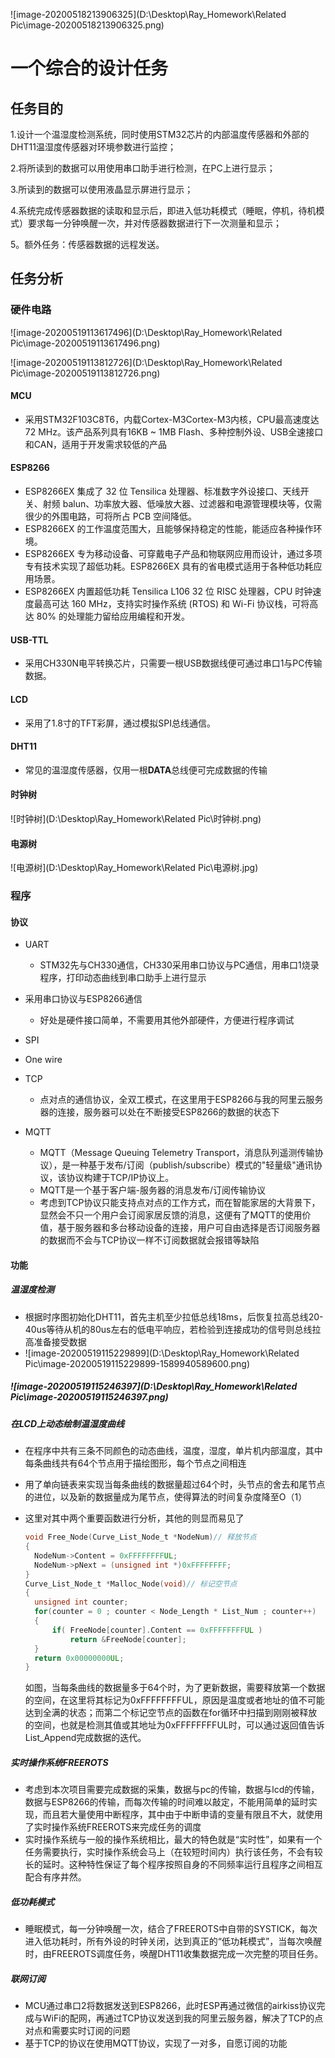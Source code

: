 ![image-20200518213906325](D:\Desktop\Ray_Homework\Related Pic\image-20200518213906325.png)

# 一个综合的设计任务

## 任务目的

1.设计一个温湿度检测系统，同时使用STM32芯片的内部温度传感器和外部的DHT11温湿度传感器对环境参数进行监控；

2.将所读到的数据可以用使用串口助手进行检测，在PC上进行显示；

3.所读到的数据可以使用液晶显示屏进行显示；

4.系统完成传感器数据的读取和显示后，即进入低功耗模式（睡眠，停机，待机模式）要求每一分钟唤醒一次，并对传感器数据进行下一次测量和显示；

5。额外任务：传感器数据的远程发送。

## 任务分析

### 硬件电路

![image-20200519113617496](D:\Desktop\Ray_Homework\Related Pic\image-20200519113617496.png)

![image-20200519113812726](D:\Desktop\Ray_Homework\Related Pic\image-20200519113812726.png)

#### MCU

- 采用STM32F103C8T6，内载Cortex-M3Cortex-M3内核，CPU最高速度达72 MHz。该产品系列具有16KB ~ 1MB Flash、多种控制外设、USB全速接口和CAN，适用于开发需求较低的产品

#### ESP8266

- ESP8266EX 集成了 32 位 Tensilica 处理器、标准数字外设接口、天线开关、射频 balun、功率放大器、低噪放大器、过滤器和电源管理模块等，仅需很少的外围电路，可将所占 PCB 空间降低。
- ESP8266EX 的工作温度范围大，且能够保持稳定的性能，能适应各种操作环境。
- ESP8266EX 专为移动设备、可穿戴电子产品和物联网应用而设计，通过多项专有技术实现了超低功耗。ESP8266EX 具有的省电模式适用于各种低功耗应用场景。
- ESP8266EX 内置超低功耗 Tensilica L106 32 位 RISC 处理器，CPU 时钟速度最高可达 160 MHz，支持实时操作系统 (RTOS) 和 Wi-Fi 协议栈，可将高达 80% 的处理能力留给应用编程和开发。

#### USB-TTL

- 采用CH330N电平转换芯片，只需要一根USB数据线便可通过串口1与PC传输数据。

#### LCD

- 采用了1.8寸的TFT彩屏，通过模拟SPI总线通信。

#### DHT11

- 常见的温湿度传感器，仅用一根**DATA**总线便可完成数据的传输

#### 时钟树

![时钟树](D:\Desktop\Ray_Homework\Related Pic\时钟树.png)

#### 电源树

![电源树](D:\Desktop\Ray_Homework\Related Pic\电源树.jpg)

### 程序

#### 协议

- UART

  - STM32先与CH330通信，CH330采用串口协议与PC通信，用串口1烧录程序，打印动态曲线到串口助手上进行显示
- 采用串口协议与ESP8266通信
  - 好处是硬件接口简单，不需要用其他外部硬件，方便进行程序调试
- SPI

- One wire
- TCP
  - 点对点的通信协议，全双工模式，在这里用于ESP8266与我的阿里云服务器的连接，服务器可以处在不断接受ESP8266的数据的状态下
- MQTT
  - MQTT（Message Queuing Telemetry Transport，消息队列遥测传输协议），是一种基于发布/订阅（publish/subscribe）模式的"轻量级"通讯协议，该协议构建于TCP/IP协议上。
  - MQTT是一个基于客户端-服务器的消息发布/订阅传输协议
  - 考虑到TCP协议只能支持点对点的工作方式，而在智能家居的大背景下，显然会不只一个用户会订阅家居反馈的消息，这便有了MQTT的使用价值，基于服务器和多台移动设备的连接，用户可自由选择是否订阅服务器的数据而不会与TCP协议一样不订阅数据就会报错等缺陷

#### 功能

##### 温湿度检测

- 根据时序图初始化DHT11，首先主机至少拉低总线18ms，后恢复拉高总线20-40us等待从机的80us左右的低电平响应，若检验到连接成功的信号则总线拉高准备接受数据
- ![image-20200519115229899](D:\Desktop\Ray_Homework\Related Pic\image-20200519115229899-1589940589600.png)

##### ![image-20200519115246397](D:\Desktop\Ray_Homework\Related Pic\image-20200519115246397.png)

##### 在LCD上动态绘制温湿度曲线

- 在程序中共有三条不同颜色的动态曲线，温度，湿度，单片机内部温度，其中每条曲线共有64个节点用于描绘图形，每个节点之间相连

- 用了单向链表来实现当每条曲线的数据量超过64个时，头节点的舍去和尾节点的进位，以及新的数据量成为尾节点，使得算法的时间复杂度降至O（1）

- 这里对其中两个重要函数进行分析，其他的则显而易见了

  ```c
  void Free_Node(Curve_List_Node_t *NodeNum)// 释放节点
  {
  	NodeNum->Content = 0xFFFFFFFFUL;
  	NodeNum->pNext = (unsigned int *)0xFFFFFFFF;
  }
  Curve_List_Node_t *Malloc_Node(void)// 标记空节点
  {
  	unsigned int counter;
  	for(counter = 0 ; counter < Node_Length * List_Num ; counter++)
  	{
  		if( FreeNode[counter].Content == 0xFFFFFFFFUL )
  			return &FreeNode[counter];
  	}
  	return 0x00000000UL;
  }
  ```

  如图，当每条曲线的数据量多于64个时，为了更新数据，需要释放第一个数据的空间，在这里将其标记为0xFFFFFFFFUL，原因是温度或者地址的值不可能达到全满的状态；而第二个标记空节点的函数在for循环中扫描到刚刚被释放的空间，也就是检测其值或其地址为0xFFFFFFFFUL时，可以通过返回值告诉List_Append完成数据的迭代。

##### 实时操作系统FREEROTS

- 考虑到本次项目需要完成数据的采集，数据与pc的传输，数据与lcd的传输，数据与ESP8266的传输，而每次传输的时间难以敲定，不能用简单的延时实现，而且若大量使用中断程序，其中由于中断申请的变量有限且不大，就使用了实时操作系统FREEROTS来完成任务的调度
- 实时操作系统与一般的操作系统相比，最大的特色就是“实时性”，如果有一个任务需要执行，实时操作系统会马上（在较短时间内）执行该任务，不会有较长的延时。这种特性保证了每个程序按照自身的不同频率运行且程序之间相互配合有序井然。

##### 低功耗模式

- 睡眠模式，每一分钟唤醒一次，结合了FREEROTS中自带的SYSTICK，每次进入低功耗时，所有外设的时钟关闭，达到真正的“低功耗模式”，当每次唤醒时，由FREEROTS调度任务，唤醒DHT11收集数据完成一次完整的项目任务。

##### 联网订阅

- MCU通过串口2将数据发送到ESP8266，此时ESP再通过微信的airkiss协议完成与WiFi的配网，再通过TCP协议发送到我的阿里云服务器，解决了TCP的点对点和需要实时订阅的问题
- 基于TCP的协议在使用MQTT协议，实现了一对多，自愿订阅的功能



